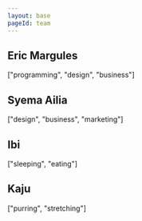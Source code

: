```yaml
---
layout: base
pageId: team
---
```


## Eric Margules
["programming", "design", "business"]

## Syema Ailia
["design", "business", "marketing"]

## Ibi
["sleeping", "eating"]

## Kaju
["purring", "stretching"]
